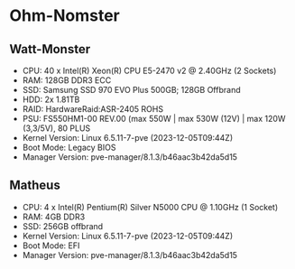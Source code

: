 # Ohm-Nomster
## Watt-Monster
- CPU: 40 x Intel(R) Xeon(R) CPU E5-2470 v2 @ 2.40GHz (2 Sockets)
- RAM: 128GB DDR3 ECC
- SSD: Samsung SSD 970 EVO Plus 500GB; 128GB Offbrand
- HDD: 2x 1.81TB 
- RAID: HardwareRaid:ASR-2405 ROHS
- PSU: FS550HM1-00 REV.00 (max 550W | max 530W (12V) | max 120W (3,3/5V), 80 PLUS
- Kernel Version: Linux 6.5.11-7-pve (2023-12-05T09:44Z)
- Boot Mode: Legacy BIOS
- Manager Version: pve-manager/8.1.3/b46aac3b42da5d15

## Matheus
- CPU: 4 x Intel(R) Pentium(R) Silver N5000 CPU @ 1.10GHz (1 Socket)
- RAM: 4GB DDR3
- SSD: 256GB offbrand
- Kernel Version: Linux 6.5.11-7-pve (2023-12-05T09:44Z)
- Boot Mode: EFI
- Manager Version: pve-manager/8.1.3/b46aac3b42da5d15
